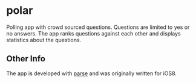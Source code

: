 # polar

Polling app with crowd sourced questions. Questions are limited to yes or no answers. The app ranks questions against each other and displays statistics about the questions.

## Other Info
The app is developed with [parse](https://parse.com) and was originally written for iOS8.
